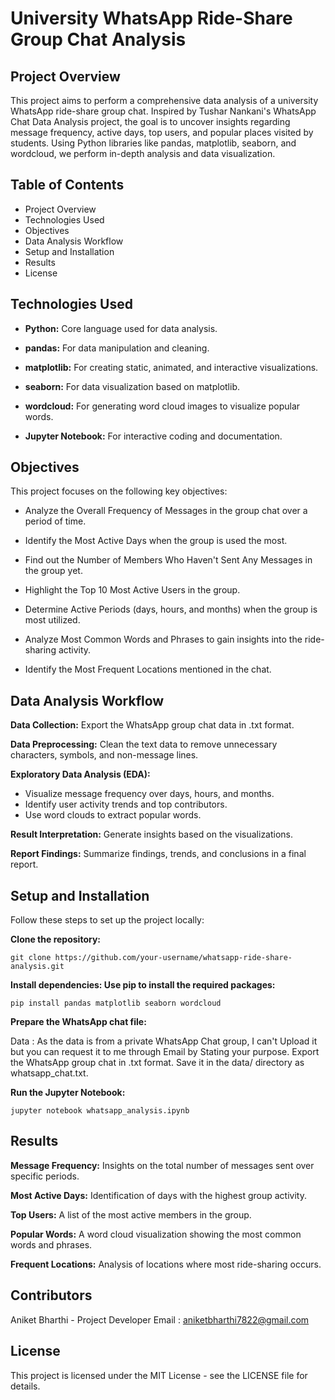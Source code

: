 # University WhatsApp Ride-Share Group Chat Analysis
## Project Overview

This project aims to perform a comprehensive data analysis of a university WhatsApp ride-share group chat. Inspired by Tushar Nankani's WhatsApp Chat Data Analysis project, the goal is to uncover insights regarding message frequency, active days, top users, and popular places visited by students. Using Python libraries like pandas, matplotlib, seaborn, and wordcloud, we perform in-depth analysis and data visualization.

## Table of Contents

- Project Overview
- Technologies Used
- Objectives
- Data Analysis Workflow
- Setup and Installation
- Results
- License

## Technologies Used

* **Python:** Core language used for data analysis.
  
* **pandas:** For data manipulation and cleaning.
  
* **matplotlib:** For creating static, animated, and interactive visualizations.
  
* **seaborn:** For data visualization based on matplotlib.
  
* **wordcloud:** For generating word cloud images to visualize popular words.
  
* **Jupyter Notebook:** For interactive coding and documentation.


## Objectives

This project focuses on the following key objectives:

* Analyze the Overall Frequency of Messages in the group chat over a period of time.
  
* Identify the Most Active Days when the group is used the most.
  
* Find out the Number of Members Who Haven't Sent Any Messages in the group yet.
  
* Highlight the Top 10 Most Active Users in the group.
  
* Determine Active Periods (days, hours, and months) when the group is most utilized.
  
* Analyze Most Common Words and Phrases to gain insights into the ride-sharing activity.
  
* Identify the Most Frequent Locations mentioned in the chat.

## Data Analysis Workflow

**Data Collection:** Export the WhatsApp group chat data in .txt format.

**Data Preprocessing:** Clean the text data to remove unnecessary characters, symbols, and non-message lines.

**Exploratory Data Analysis (EDA):**
- Visualize message frequency over days, hours, and months.
- Identify user activity trends and top contributors.
- Use word clouds to extract popular words.

**Result Interpretation:** Generate insights based on the visualizations.

**Report Findings:** Summarize findings, trends, and conclusions in a final report.

## Setup and Installation

Follow these steps to set up the project locally:

**Clone the repository:**

```
git clone https://github.com/your-username/whatsapp-ride-share-analysis.git

```
**Install dependencies: Use pip to install the required packages:**
```
pip install pandas matplotlib seaborn wordcloud
```

**Prepare the WhatsApp chat file:**

Data : As the data is from a private WhatsApp Chat group, I can't Upload it but you can request it to me through Email by Stating your purpose.
Export the WhatsApp group chat in .txt format.
Save it in the data/ directory as whatsapp_chat.txt.

**Run the Jupyter Notebook:**
```
jupyter notebook whatsapp_analysis.ipynb
```

## Results

**Message Frequency:** Insights on the total number of messages sent over specific periods.

**Most Active Days:** Identification of days with the highest group activity.

**Top Users:** A list of the most active members in the group.

**Popular Words:** A word cloud visualization showing the most common words and phrases.

**Frequent Locations:** Analysis of locations where most ride-sharing occurs.


## Contributors

Aniket Bharthi - Project Developer
Email : aniketbharthi7822@gmail.com

## License

This project is licensed under the MIT License - see the LICENSE file for details.



